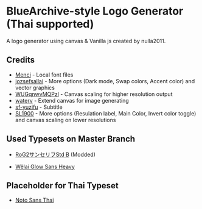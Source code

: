 # BlueArchive-style Logo Generator (Thai supported)

A logo generator using canvas & Vanilla js created by nulla2011.
## Credits
- [Menci](https://github.com/Menci/bluearchive-logo) - Local font files
- [jozsefsallai](https://github.com/jozsefsallai/ba-logo-generator/tree/feature/more-customization) - More options (Dark mode, Swap colors, Accent color) and vector graphics
- [WUGqnwvMQPzl](https://github.com/WUGqnwvMQPzl/bluearchive-logo/tree/scale-feature) - Canvas scaling for higher resolution output
- [waterv](https://github.com/waterv/bluearchive-logo) - Extend canvas for image generating
- [sf-yuzifu](https://github.com/sf-yuzifu/bluearchive-logo) - Subtitle 
- [SL1900](https://github.com/SL1900/bluearchive-logo) - More options (Resulation label, Main Color, Invert color toggle) and canvas scaling on lower resolutions
## Used Typesets on Master Branch

* [RoG2サンセリフStd B](https://www.morisawa.co.jp/fonts/specimen/1646) (Modded)

* [Wêlai Glow Sans Heavy](https://github.com/welai/glow-sans)

## Placeholder for Thai Typeset
* [Noto Sans Thai](https://fonts.google.com/noto/specimen/Noto+Sans+Thai)
